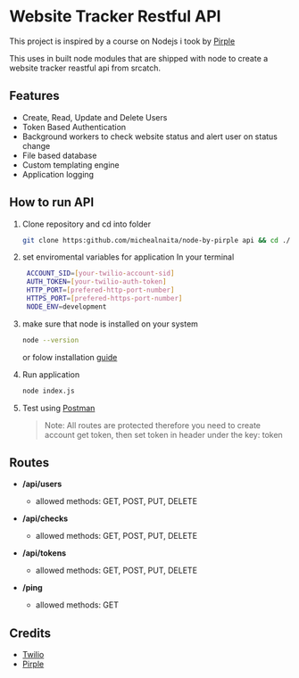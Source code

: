 # Website Tracker Restful API

This project is inspired by a course on Nodejs i took by [Pirple](pirple.com)

This uses in built node modules that are shipped with node to create a website tracker reastful api from srcatch.

## Features

- Create, Read, Update and Delete Users
- Token Based Authentication
- Background workers to check website status and alert user on status change
- File based database
- Custom templating engine
- Application logging

## How to run API

1. Clone repository and cd into folder

   ```sh
   git clone https:github.com/michealnaita/node-by-pirple api && cd ./api
   ```

2. set enviromental variables for application
   In your terminal

   ```sh
    ACCOUNT_SID=[your-twilio-account-sid]
    AUTH_TOKEN=[your-twilio-auth-token]
    HTTP_PORT=[prefered-http-port-number]
    HTTPS_PORT=[prefered-https-port-number]
    NODE_ENV=development
   ```

3. make sure that node is installed on your system

   ```sh
   node --version
   ```

   or folow installation [guide](https://nodejs.org/en/download/package-manager/)

4. Run application
   ```sh
   node index.js
   ```
5. Test using [Postman](https://www.postman.com)
   > Note: All routes are protected therefore you need to create account get token, then set token in header under the key: token

## Routes

- **/api/users**

  - allowed methods: GET, POST, PUT, DELETE

- **/api/checks**
  - allowed methods: GET, POST, PUT, DELETE
- **/api/tokens**
  - allowed methods: GET, POST, PUT, DELETE
- **/ping**
  - allowed methods: GET

## Credits

- [Twilio](https://www.twilio.com)
- [Pirple](https://www.pirple.com)
